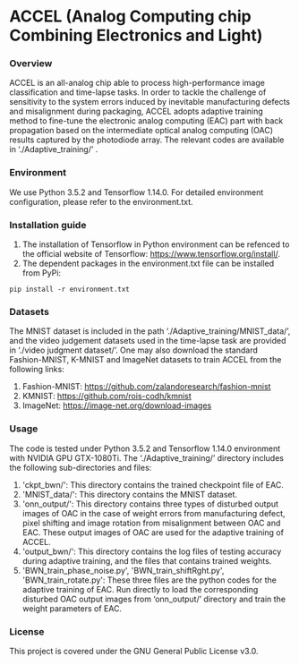 # ACCEL (Analog Computing chip Combining Electronics and Light)

### Overview
ACCEL is an all-analog chip able to process high-performance image classification and time-lapse tasks. In order to tackle the challenge of sensitivity to the system errors induced by inevitable manufacturing defects and misalignment during packaging, ACCEL adopts adaptive training method to fine-tune the electronic analog computing (EAC) part with back propagation based on the intermediate optical analog computing (OAC) results captured by the photodiode array. The relevant codes are available in ‘./Adaptive_training/’ .

### Environment
We use Python 3.5.2 and Tensorflow 1.14.0. For detailed environment configuration, please refer to the environment.txt.

### Installation guide
1) The installation of Tensorflow in Python environment can be refenced to the official website of Tensorflow: https://www.tensorflow.org/install/.
2) The dependent packages in the environment.txt file can be installed from PyPi:
```
pip install -r environment.txt
```
### Datasets
The MNIST dataset is included in the path ‘./Adaptive_training/MNIST_data/’, and the video judgement datasets used in the time-lapse task are provided in ‘./video judgment dataset/’. One may also download the standard Fashion-MNIST, K-MNIST and ImageNet datasets to train ACCEL from the following links:
1. Fashion-MNIST: https://github.com/zalandoresearch/fashion-mnist
2. KMNIST: https://github.com/rois-codh/kmnist
3. ImageNet: https://image-net.org/download-images

### Usage
The code is tested under Python 3.5.2 and Tensorflow 1.14.0 environment with NVIDIA GPU GTX-1080Ti. The ‘./Adaptive_training/’ directory includes the following sub-directories and files:
1. 'ckpt_bwn/': This directory contains the trained checkpoint file of EAC.
2. 'MNIST_data/': This directory contains the MNIST dataset.
3. 'onn_output/': This directory contains three types of disturbed output images of OAC in the case of weight errors from manufacturing defect, pixel shifting and image rotation from misalignment between OAC and EAC. These output images of OAC are used for the adaptive training of ACCEL.
4. 'output_bwn/': This directory contains the log files of testing accuracy during adaptive training, and the files that contains trained weights.
5. 'BWN_train_phase_noise.py', 'BWN_train_shiftRght.py', 'BWN_train_rotate.py': These three files are the python codes for the adaptive training of EAC. Run directly to load the corresponding disturbed OAC output images from ‘onn_output/’ directory and train the weight parameters of EAC.

### License
This project is covered under the GNU General Public License v3.0.
